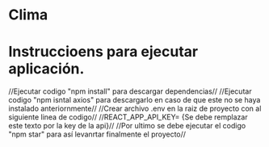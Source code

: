 # Clima

# Instruccioens para ejecutar aplicación.

//Ejecutar codigo "npm install" para descargar dependencias//
//Ejecutar codigo "npm isntal axios" para descargarlo en caso de que este no se haya instalado anteriornmente//
//Crear archivo .env en la raiz de proyecto con al siguiente linea de codigo//
   //REACT_APP_API_KEY= {Se debe remplazar este texto por la key de la api}//
//Por ultimo se debe ejecutar el codigo "npm star" para así levanrtar finalmente el proyecto//
